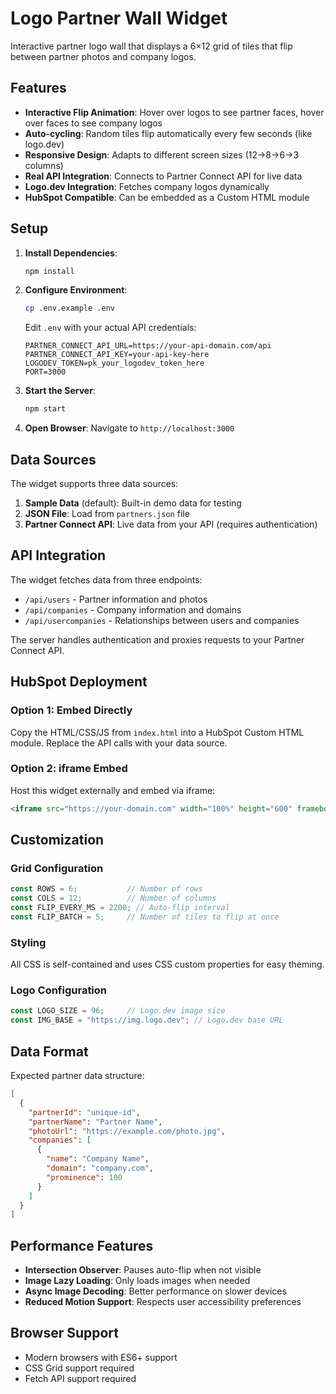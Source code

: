 # Logo Partner Wall Widget

Interactive partner logo wall that displays a 6×12 grid of tiles that flip between partner photos and company logos.

## Features

- **Interactive Flip Animation**: Hover over logos to see partner faces, hover over faces to see company logos
- **Auto-cycling**: Random tiles flip automatically every few seconds (like logo.dev)
- **Responsive Design**: Adapts to different screen sizes (12→8→6→3 columns)
- **Real API Integration**: Connects to Partner Connect API for live data
- **Logo.dev Integration**: Fetches company logos dynamically
- **HubSpot Compatible**: Can be embedded as a Custom HTML module

## Setup

1. **Install Dependencies**:
   ```bash
   npm install
   ```

2. **Configure Environment**:
   ```bash
   cp .env.example .env
   ```

   Edit `.env` with your actual API credentials:
   ```env
   PARTNER_CONNECT_API_URL=https://your-api-domain.com/api
   PARTNER_CONNECT_API_KEY=your-api-key-here
   LOGODEV_TOKEN=pk_your_logodev_token_here
   PORT=3000
   ```

3. **Start the Server**:
   ```bash
   npm start
   ```

4. **Open Browser**:
   Navigate to `http://localhost:3000`

## Data Sources

The widget supports three data sources:

1. **Sample Data** (default): Built-in demo data for testing
2. **JSON File**: Load from `partners.json` file
3. **Partner Connect API**: Live data from your API (requires authentication)

## API Integration

The widget fetches data from three endpoints:

- `/api/users` - Partner information and photos
- `/api/companies` - Company information and domains
- `/api/usercompanies` - Relationships between users and companies

The server handles authentication and proxies requests to your Partner Connect API.

## HubSpot Deployment

### Option 1: Embed Directly
Copy the HTML/CSS/JS from `index.html` into a HubSpot Custom HTML module. Replace the API calls with your data source.

### Option 2: iframe Embed
Host this widget externally and embed via iframe:
```html
<iframe src="https://your-domain.com" width="100%" height="600" frameborder="0"></iframe>
```

## Customization

### Grid Configuration
```javascript
const ROWS = 6;           // Number of rows
const COLS = 12;          // Number of columns
const FLIP_EVERY_MS = 2200; // Auto-flip interval
const FLIP_BATCH = 5;     // Number of tiles to flip at once
```

### Styling
All CSS is self-contained and uses CSS custom properties for easy theming.

### Logo Configuration
```javascript
const LOGO_SIZE = 96;     // Logo.dev image size
const IMG_BASE = "https://img.logo.dev"; // Logo.dev base URL
```

## Data Format

Expected partner data structure:
```json
[
  {
    "partnerId": "unique-id",
    "partnerName": "Partner Name",
    "photoUrl": "https://example.com/photo.jpg",
    "companies": [
      {
        "name": "Company Name",
        "domain": "company.com",
        "prominence": 100
      }
    ]
  }
]
```

## Performance Features

- **Intersection Observer**: Pauses auto-flip when not visible
- **Image Lazy Loading**: Only loads images when needed
- **Async Image Decoding**: Better performance on slower devices
- **Reduced Motion Support**: Respects user accessibility preferences

## Browser Support

- Modern browsers with ES6+ support
- CSS Grid support required
- Fetch API support required